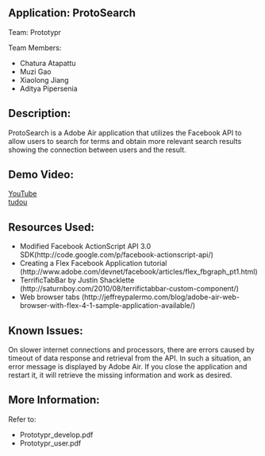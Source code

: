 <h2>Application: ProtoSearch</h2>
<p>Team: Prototypr</p>
<p>Team Members:</p>
<ul>
	<li>Chatura Atapattu</li>
	<li>Muzi Gao</li>
	<li>Xiaolong Jiang</li>
	<li>Aditya Pipersenia</li>
</ul>
	
<h2>Description:</h2>
<p>ProtoSearch is a Adobe Air application that utilizes the Facebook API to allow users to search for terms and obtain more relevant
search results showing the connection between users and the result.</p>

<h2>Demo Video:</h2>
<p>
	<a href="http://www.youtube.com/watch?v=76MP5uKd0Rk&feature=plcp">YouTube</a><br/>
	<a href="http://www.tudou.com/programs/view/uO3ilCKgXGo/">tudou</a>
</p>

<h2>Resources Used:</h2>
<ul>
	<li>Modified Facebook ActionScript API 3.0 SDK(http://code.google.com/p/facebook-actionscript-api/)</li>
	<li>Creating a Flex Facebook Application tutorial (http://www.adobe.com/devnet/facebook/articles/flex_fbgraph_pt1.html)</li>
	<li>TerrificTabBar by Justin Shacklette (http://saturnboy.com/2010/08/terrifictabbar-custom-component/)</li>
	<li>Web browser tabs (http://jeffreypalermo.com/blog/adobe-air-web-browser-with-flex-4-1-sample-application-available/)</li>
</ul>

<h2>Known Issues:</h2>
<p>On slower internet connections and processors, there are errors caused by timeout of data response and retrieval from the API.
In such a situation, an error message is displayed by Adobe Air.  If you close the application and restart it, it will retrieve
the missing information and work as desired.</p>

<h2>More Information:</h2>
<p>Refer to:</p>
<ul>
	<li>Prototypr_develop.pdf</li>
	<li>Prototypr_user.pdf</li>
</ul>
